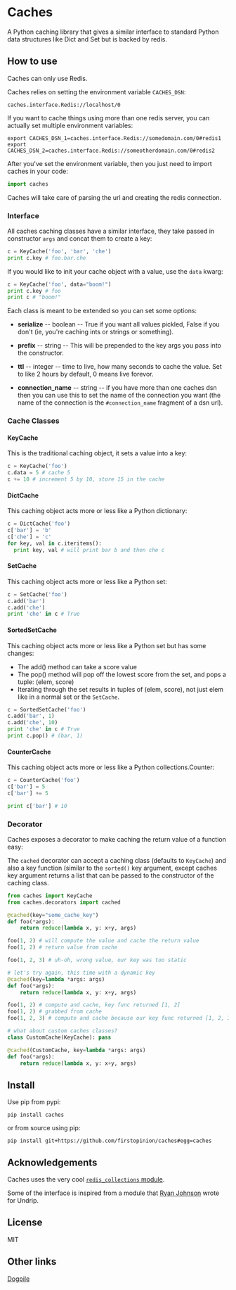 # Caches

A Python caching library that gives a similar interface to standard Python data structures
like Dict and Set but is backed by redis.

## How to use

Caches can only use Redis.

Caches relies on setting the environment variable `CACHES_DSN`:

    caches.interface.Redis://localhost/0

If you want to cache things using more than one redis server, you can actually set multiple environment variables:

    export CACHES_DSN_1=caches.interface.Redis://somedomain.com/0#redis1
    export CACHES_DSN_2=caches.interface.Redis://someotherdomain.com/0#redis2

After you've set the environment variable, then you just need to import caches in your code:

```python
import caches
```

Caches will take care of parsing the url and creating the redis connection.

### Interface

All caches caching classes have a similar interface, they take passed in constructor `args` and
concat them to create a key:

```python
c = KeyCache('foo', 'bar', 'che')
print c.key # foo.bar.che
```

If you would like to init your cache object with a value, use the `data` kwarg:

```python
c = KeyCache('foo', data="boom!")
print c.key # foo
print c # "boom!"
```

Each class is meant to be extended so you can set some options:

* **serialize** -- boolean -- True if you want all values pickled, False if you don't (ie, you're caching ints or strings or something).

* **prefix** -- string -- This will be prepended to the key args you pass into the constructor.

* **ttl** -- integer -- time to live, how many seconds to cache the value. Set to like 2 hours by default, 0 means live forevor.

* **connection_name** -- string -- if you have more than one caches dsn then you can use this to set the name of the connection you want (the name of the connection is the `#connection_name` fragment of a dsn url).

### Cache Classes

#### KeyCache

This is the traditional caching object, it sets a value into a key:

```python
c = KeyCache('foo')
c.data = 5 # cache 5
c += 10 # increment 5 by 10, store 15 in the cache
```

#### DictCache

This caching object acts more or less like a Python dictionary:

```python
c = DictCache('foo')
c['bar'] = 'b'
c['che'] = 'c'
for key, val in c.iteritems():
  print key, val # will print bar b and then che c
```

#### SetCache


This caching object acts more or less like a Python set:

```python
c = SetCache('foo')
c.add('bar')
c.add('che')
print 'che' in c # True
```

#### SortedSetCache

This caching object acts more or less like a Python set but has some changes:

* The add() method can take a score value
* The pop() method will pop off the lowest score from the set, and pops a tuple: (elem, score)
* Iterating through the set results in tuples of (elem, score), not just elem like in a normal set or the `SetCache`.

```python
c = SortedSetCache('foo')
c.add('bar', 1)
c.add('che', 10)
print 'che' in c # True
print c.pop() # (bar, 1)
```

#### CounterCache

This caching object acts more or less like a Python collections.Counter:

```python
c = CounterCache('foo')
c['bar'] = 5
c['bar'] += 5

print c['bar'] # 10
```

### Decorator

Caches exposes a decorator to make caching the return value of a function easy:

The `cached` decorator can accept a caching class (defaults to `KeyCache`) and also a key function (similar to the `sorted()` key argument, except caches key argument returns a list that can be passed to the constructor of the caching class.

```python
from caches import KeyCache
from caches.decorators import cached

@cached(key="some_cache_key")
def foo(*args):
    return reduce(lambda x, y: x+y, args)

foo(1, 2) # will compute the value and cache the return value
foo(1, 2) # return value from cache

foo(1, 2, 3) # uh-oh, wrong value, our key was too static

# let's try again, this time with a dynamic key
@cached(key=lambda *args: args)
def foo(*args):
    return reduce(lambda x, y: x+y, args)

foo(1, 2) # compute and cache, key func returned [1, 2]
foo(1, 2) # grabbed from cache
foo(1, 2, 3) # compute and cache because our key func returned [1, 2, 3]

# what about custom caches classes?
class CustomCache(KeyCache): pass

@cached(CustomCache, key=lambda *args: args)
def foo(*args):
    return reduce(lambda x, y: x+y, args)
```

## Install

Use pip from pypi:

    pip install caches

or from source using pip:

    pip install git+https://github.com/firstopinion/caches#egg=caches

## Acknowledgements

Caches uses the very cool [`redis_collections` module](https://redis-collections.readthedocs.org/en/latest/).

Some of the interface is inspired from a module that [Ryan Johnson](https://github.com/bismark) wrote for Undrip.

## License

MIT

## Other links

[Dogpile](http://dogpilecache.readthedocs.org/en/latest/usage.html)
